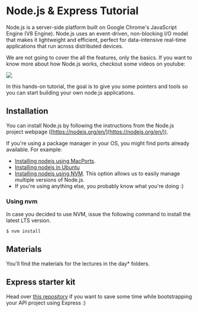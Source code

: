 # Node.js & Express Tutorial

Node.js is a server-side platform built on Google Chrome's JavaScript Engine (V8 Engine). Node.js uses an event-driven, non-blocking I/O model that makes it lightweight and efficient, perfect for data-intensive real-time applications that run across distributed devices.

We are not going to cover the all the features, only the basics. If you want to know more about how Node.js works, checkout some videos on youtube:

[![](http://img.youtube.com/vi/jOupHNvDIq8/0.jpg)](http://www.youtube.com/watch?v=jOupHNvDIq8 "")


In this hands-on tutorial, the goal is to give you some pointers and tools so you can start building your own node.js applications.


## Installation
You can install Node.js by following the instructions from the Node.js project webpage ([https://nodejs.org/en/](https://nodejs.org/en/)).

If you're using a package manager in your OS, you might find ports already available. For example:
- [Installing nodejs using MacPorts](https://jonlabelle.com/snippets/view/shell/install-nodejs-macport). 
- [Installing nodejs in Ubuntu](https://websiteforstudents.com/install-the-latest-node-js-and-nmp-packages-on-ubuntu-16-04-18-04-lts/)
- [Installing nodejs using NVM](https://github.com/nvm-sh/nvm#usage). This option allows us to easily manage multiple versions of Node.js. 
- If you're using anything else, you probably know what you're doing :)

### Using nvm

In case you decided to use NVM,  issue the following command to install the latest LTS version.

```
$ nvm install
```

## Materials
You'll find the materials for the lectures in the day* folders.

## Express starter kit

Head over [this repository](https://github.com/jorgeramirez/express-starterkit) if you want to save some time while bootstrapping your API project using Express :)


